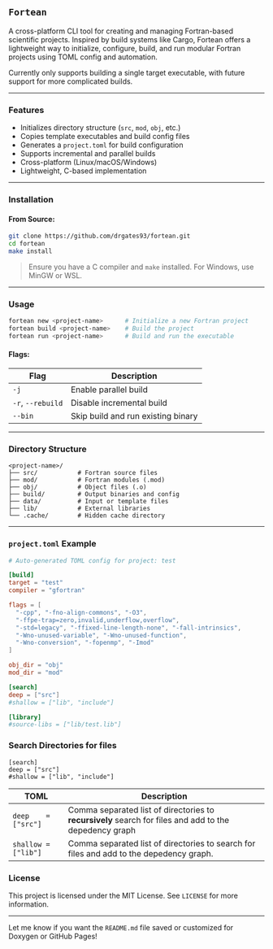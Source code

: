 ## `Fortean`

A cross-platform CLI tool for creating and managing Fortran-based scientific projects. Inspired by build systems like Cargo, Fortean offers a lightweight way to initialize, configure, build, and run modular Fortran projects using TOML config and automation.

Currently only supports building a single target executable, with future support for more complicated builds.

---

### Features

* Initializes directory structure (`src`, `mod`, `obj`, etc.)
* Copies template executables and build config files
* Generates a `project.toml` for build configuration
* Supports incremental and parallel builds
* Cross-platform (Linux/macOS/Windows)
* Lightweight, C-based implementation

---

### Installation

#### From Source:

```bash
git clone https://github.com/drgates93/fortean.git
cd fortean
make install
```

> Ensure you have a C compiler and `make` installed. For Windows, use MinGW or WSL.

---

### Usage

```bash
fortean new <project-name>      # Initialize a new Fortran project
fortean build <project-name>    # Build the project
fortean run <project-name>      # Build and run the executable
```

#### Flags:

| Flag              | Description                        |
| ----------------- | ---------------------------------- |
| `-j`              | Enable parallel build              |
| `-r`, `--rebuild` | Disable incremental build          |
| `--bin`           | Skip build and run existing binary |

---

### Directory Structure

```
<project-name>/
├── src/           # Fortran source files
├── mod/           # Fortran modules (.mod)
├── obj/           # Object files (.o)
├── build/         # Output binaries and config
├── data/          # Input or template files
├── lib/           # External libraries
└── .cache/        # Hidden cache directory
```
---

### `project.toml` Example

```toml
# Auto-generated TOML config for project: test

[build]
target = "test"
compiler = "gfortran"

flags = [
  "-cpp", "-fno-align-commons", "-O3",
  "-ffpe-trap=zero,invalid,underflow,overflow",
  "-std=legacy", "-ffixed-line-length-none", "-fall-intrinsics",
  "-Wno-unused-variable", "-Wno-unused-function",
  "-Wno-conversion", "-fopenmp", "-Imod"
]

obj_dir = "obj"
mod_dir = "mod"

[search]
deep = ["src"]
#shallow = ["lib", "include"]

[library]
#source-libs = ["lib/test.lib"]
```

### Search Directories for files

```
[search]
deep = ["src"]
#shallow = ["lib", "include"]
```

| TOML             | Description                        |
| ----------------- | ---------------------------------- |
| `deep    = ["src"]` | Comma separated list of directories to **recursively** search for files and add to the depedency graph|
| `shallow = ["lib"]` | Comma separated list of directories to search for files and add to the depedency graph.|

### License

This project is licensed under the MIT License. See `LICENSE` for more information.

---

Let me know if you want the `README.md` file saved or customized for Doxygen or GitHub Pages!
